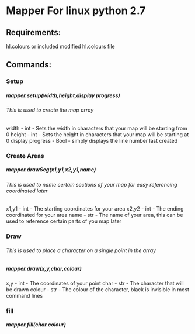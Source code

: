 # Mapper For linux python 2.7

## Requirements:

hl.colours or included modified hl.colours file

## Commands:

### Setup

##### mapper.setup(width,height,display progress)
###### This is used to create the map array

width - int - Sets the width in characters that your map will be starting from 0
height - int - Sets the height in characters that your map will be starting at 0
display progress - Bool - simply displays the line number last created

### Create Areas

##### mapper.drawSeg(x1,y1,x2,y1,name)
###### This is used to name certain sections of your map for easy referencing coordinated later
x1,y1 - int - The starting coordinates for your area
x2,y2 - int - The ending coordinated for your area
name - str - The name of your area, this can be used to reference certain parts of you map later

### Draw
###### This is used to place a character on a single point in the array

##### mapper.draw(x,y,char,colour)

x,y - int - The coordinates of your point
char - str - The character that will be drawn
colour - str - The colour of the character, black is invisible in most command lines

### fill

##### mapper.fill(char.colour)
